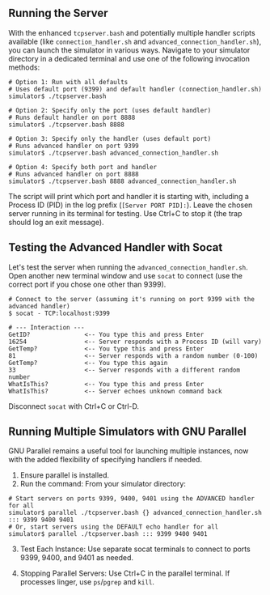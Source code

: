 ## Running the Server

With the enhanced `tcpserver.bash` and potentially multiple handler scripts available (like `connection_handler.sh` and `advanced_connection_handler.sh`), you can launch the simulator in various ways. Navigate to your simulator directory in a dedicated terminal and use one of the following invocation methods:

```shell
# Option 1: Run with all defaults
# Uses default port (9399) and default handler (connection_handler.sh)
simulator$ ./tcpserver.bash

# Option 2: Specify only the port (uses default handler)
# Runs default handler on port 8888
simulator$ ./tcpserver.bash 8888

# Option 3: Specify only the handler (uses default port)
# Runs advanced handler on port 9399
simulator$ ./tcpserver.bash advanced_connection_handler.sh

# Option 4: Specify both port and handler
# Runs advanced handler on port 8888
simulator$ ./tcpserver.bash 8888 advanced_connection_handler.sh
```

The script will print which port and handler it is starting with, including a Process ID (PID) in the log prefix (`[Server PORT PID]:`). Leave the chosen server running in its terminal for testing. Use Ctrl+C to stop it (the trap should log an exit message).

## Testing the Advanced Handler with Socat

Let's test the server when running the `advanced_connection_handler.sh`. Open another new terminal window and use `socat` to connect (use the correct port if you chose one other than 9399).

```shell
# Connect to the server (assuming it's running on port 9399 with the advanced handler)
$ socat - TCP:localhost:9399

# --- Interaction ---
GetID?               <-- You type this and press Enter
16254                <-- Server responds with a Process ID (will vary)
GetTemp?             <-- You type this and press Enter
81                   <-- Server responds with a random number (0-100)
GetTemp?             <-- You type this again
33                   <-- Server responds with a different random number
WhatIsThis?          <-- You type this and press Enter
WhatIsThis?          <-- Server echoes unknown command back
```
Disconnect `socat` with Ctrl+C or Ctrl-D.

## Running Multiple Simulators with GNU Parallel

GNU Parallel remains a useful tool for launching multiple instances, now with the added flexibility of specifying handlers if needed.

1. Ensure parallel is installed.
2. Run the command: From your simulator directory:

```shell
# Start servers on ports 9399, 9400, 9401 using the ADVANCED handler for all
simulator$ parallel ./tcpserver.bash {} advanced_connection_handler.sh ::: 9399 9400 9401
# Or, start servers using the DEFAULT echo handler for all
simulator$ parallel ./tcpserver.bash ::: 9399 9400 9401
```
3. Test Each Instance: Use separate socat terminals to connect to ports 9399, 9400, and 9401 as needed.

4. Stopping Parallel Servers: Use Ctrl+C in the parallel terminal. If processes linger, use `ps`/`pgrep` and `kill`.

